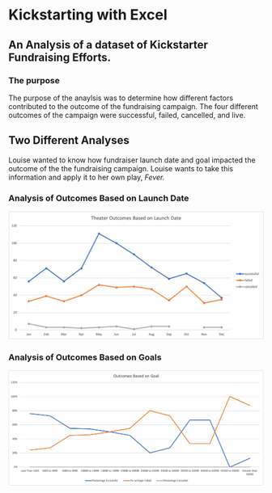 # Kickstarting with Excel
## An Analysis of a dataset of Kickstarter Fundraising Efforts.
### The purpose 
The purpose of the anaylsis was to determine how different factors contributed to the outcome of the fundraising campaign. The four different outcomes of the campaign were successful, failed, cancelled, and live.
## Two Different Analyses 
Louise wanted to know how fundraiser launch date and goal impacted the outcome of the the fundraising campaign. Louise wants to take this information and apply it to her own play, *Fever.*
### Analysis of Outcomes Based on Launch Date
![Theater_Outcomes_vs_Launch](https://github.com/jackogross123/Kickstarter-analysis/blob/main/Resources/Theater_Outcomes_vs_Launch.png)
### Analysis of Outcomes Based on Goals
![Outcomes_vs_Goals](https://github.com/jackogross123/Kickstarter-analysis/blob/main/Resources/Outcomes_vs_Goals.png)
